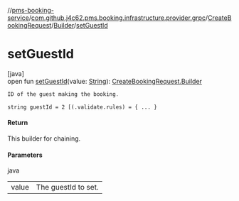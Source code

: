 //[pms-booking-service](../../../../index.md)/[com.github.j4c62.pms.booking.infrastructure.provider.grpc](../../index.md)/[CreateBookingRequest](../index.md)/[Builder](index.md)/[setGuestId](set-guest-id.md)

# setGuestId

[java]\
open fun [setGuestId](set-guest-id.md)(value: [String](https://docs.oracle.com/en/java/javase/23/docs/api/java.base/java/lang/String.html)): [CreateBookingRequest.Builder](index.md)

```kotlin
ID of the guest making the booking.

```

`string guestId = 2 [(.validate.rules) = { ... }`

#### Return

This builder for chaining.

#### Parameters

java

| | |
|---|---|
| value | The guestId to set. |